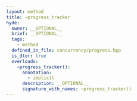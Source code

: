 ```yaml
---
layout: method
title: ~progress_tracker
hyde:
  owner: __OPTIONAL__
  brief: __OPTIONAL__
  tags:
    - method
  defined_in_file: concurrency/progress.hpp
  is_dtor: true
  overloads:
    ~progress_tracker():
      annotation:
        - implicit
      description: __OPTIONAL__
      signature_with_names: ~progress_tracker()
---
```

